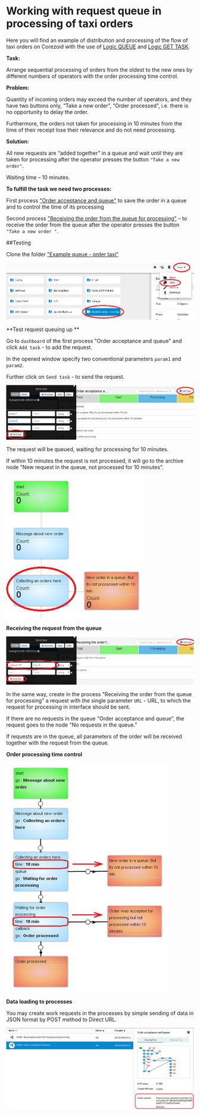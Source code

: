# Working with request queue in processing of taxi orders

Here you will find an example of distribution and processing of the flow of taxi orders on Сorezoid with the use of [Logic QUEUE](../../interface/create/task_queues_operation/queue_logic.md) and [Logic GET TASK](../../interface/create/task_queues_operation/get_task_logic.md).

**Task:**

Arrange sequential processing of orders from the oldest to the new ones by different numbers of operators with the order processing time control.

**Problem:**

Quantity of incoming orders may exceed the number of operators, and they have two buttons only, “Take a new order”, “Order processed”, i.e. there is no opportunity to delay the order.

Furthermore, the orders not taken for processing in 10 minutes from the time of their receipt lose their relevance and do not need processing.

**Solution:**

All new requests are “added together” in a queue and wait until they are taken for processing after the operator presses the button `"Take a new order"`.

Waiting time – 10 minutes.

**To fulfill the task we need two processes:**

First process ["Order acceptance and queue"](https://www.corezoid.com/admin/edit_conv/91383/8074) to save the order in a queue and to control the time of its processing

Second process ["Receiving the order from the queue for processing"](https://www.corezoid.com/admin/edit_conv/91384/8074) – to receive the order from the queue after the operator presses the button `"Take a new order "`.

##Testing

Clone the folder ["Example queue - order taxi"](https://admin.corezoid.com/folder/conv/1833)

![](../img/clone_taxi.png)

**Test request queuing up **

Go to `dashboard` of the first process "Order acceptance and queue" and click `Add task` - to add the request.

In the opened window specify two conventional parameters `param1` and `param2`.

Further click on `Send task` - to send the request.

![](../img/ex_1_1.png)

The request will be queued, waiting for processing for 10 minutes.

If within 10 minutes the request is not processed, it will go to the archive node "New request in the queue, not processed for 10 minutes".

![](../img/ex_2_1.png)

**Receiving the request from the queue**

![](../img/ex_3_1.png)

In the same way, create in the process "Receiving the order from the queue for processing" a request with the single parameter `URL` - URL, to which the request for processing in interface should be sent.

If there are no requests in the queue "Order acceptance and queue", the request goes to the node "No requests in the queue."

If requests are in the queue, all parameters of the order will be received together with the request from the queue.

**Order processing time control**

![](../img/ex_4_1.png)

**Data loading to processes**

You may create work requests in the processes by simple sending of data in JSON format by POST method to Direct URL.

![](../img/ex_5_1.png)
